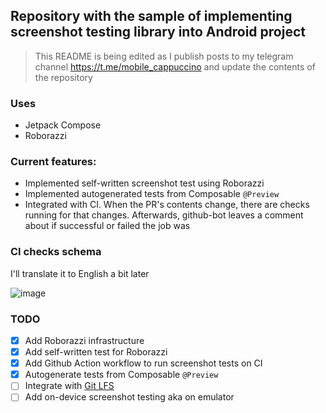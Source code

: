 ## Repository with the sample of implementing screenshot testing library into Android project

> This README is being edited as I publish posts to my telegram channel https://t.me/mobile_cappuccino and update the contents of the repository

### Uses
- Jetpack Compose
- Roborazzi

### Current features:
- Implemented self-written screenshot test using Roborazzi
- Implemented autogenerated tests from Composable `@Preview`
- Integrated with CI. When the PR's contents change, there are checks running for that changes. Afterwards, github-bot leaves a comment about if successful or failed the job was

### CI checks schema
I'll translate it to English a bit later

![image](https://github.com/user-attachments/assets/2ade982e-3e71-45e3-acd8-54ef3048db3a)

### TODO
- [x] Add Roborazzi infrastructure
- [x] Add self-written test for Roborazzi
- [x] Add Github Action workflow to run screenshot tests on CI
- [x] Autogenerate tests from Composable `@Preview`
- [ ] Integrate with [Git LFS](https://git-lfs.com/)
- [ ] Add on-device screenshot testing aka on emulator
